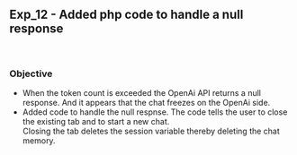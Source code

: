 ## Exp_12 - Added php code to handle a null response
<br>

### Objective

- When the token count is exceeded the OpenAi API returns a null response. And it appears that the chat freezes on the OpenAi side.
- Added code to handle the null respnse. The code tells the user to close the existing tab and to start a new chat. <br>
Closing the tab deletes the session variable thereby deleting the chat memory.
